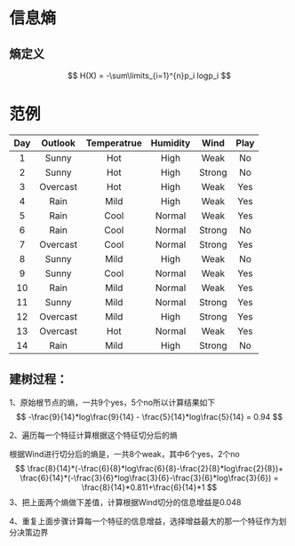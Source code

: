 # 信息熵

## 熵定义

$$
H(X) = -\sum\limits_{i=1}^{n}p_i logp_i
$$



# 范例

| Day  | Outlook  | Temperatrue | Humidity |  Wind  | Play |
| :--: | :------: | :---------: | :------: | :----: | :--: |
|  1   |  Sunny   |     Hot     |   High   |  Weak  |  No  |
|  2   |  Sunny   |     Hot     |   High   | Strong |  No  |
|  3   | Overcast |     Hot     |   High   |  Weak  | Yes  |
|  4   |   Rain   |    Mild     |   High   |  Weak  | Yes  |
|  5   |   Rain   |    Cool     |  Normal  |  Weak  | Yes  |
|  6   |   Rain   |    Cool     |  Normal  | Strong |  No  |
|  7   | Overcast |    Cool     |  Normal  | Strong | Yes  |
|  8   |  Sunny   |    Mild     |   High   |  Weak  |  No  |
|  9   |  Sunny   |    Cool     |  Normal  |  Weak  | Yes  |
|  10  |   Rain   |    Mild     |  Normal  |  Weak  | Yes  |
|  11  |  Sunny   |    Mild     |  Normal  | Strong | Yes  |
|  12  | Overcast |    Mild     |   High   | Strong | Yes  |
|  13  | Overcast |     Hot     |  Normal  |  Weak  | Yes  |
|  14  |   Rain   |    Mild     |   High   | Strong |  No  |

## 建树过程：

1、原始根节点的熵，一共9个yes，5个no所以计算结果如下
$$
-\frac{9}{14}*log\frac{9}{14} - \frac{5}{14}*log\frac{5}{14} = 0.94
$$


2、遍历每一个特征计算根据这个特征切分后的熵

根据Wind进行切分后的熵是，一共8个weak，其中6个yes，2个no
$$
\frac{8}{14}*(-\frac{6}{8}*log\frac{6}{8}-\frac{2}{8}*log\frac{2}{8})+
\frac{6}{14}*(-\frac{3}{6}*log\frac{3}{6}-\frac{3}{6}*log\frac{3}{6}) = \frac{8}{14}*0.811+\frac{6}{14}*1
$$
3、把上面两个熵做下差值，计算根据Wind切分的信息增益是0.048

4、重复上面步骤计算每一个特征的信息增益，选择增益最大的那一个特征作为划分决策边界
